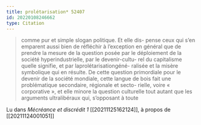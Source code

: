 ```yaml
---
title: prolétarisation* 52407
id: 20220108246662
type: Citation
---
```


> comme pur et simple slogan politique. Et elle dis- pense ceux qui s’en emparent aussi bien de réfléchir à l’exception en général que de prendre la mesure de la question posée par le déploiement de la société hyperindustrielle, par le devenir-cultu- rel du capitalisme quelle signifie, et par laprolétarisationgéné- ralisée et la misère symbolique qui en résulte. De cette question primordiale pour le devenir de la société mondiale, cette langue de bois fait une problématique secondaire, régionale et secto- rielle, voire « corporative », et elle minore la question culturelle tout autant que les arguments ultralibéraux qui, s’opposant à toute

Lu dans *Mécréance et discrédit 1* [[20211125162124]], à propos de [[20211124001051]]